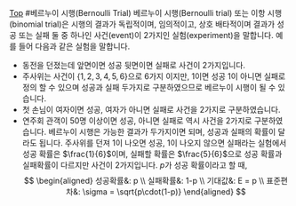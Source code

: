 [Top](index.md)
#베르누이 시행(Bernoulli Trial)
베르누이 시행(Bernoulli trial) 또는 이항 시행(binomial trial)은 시행의 결과가 독립적이며, 임의적이고, 상호 배타적이며 결과가 성공 또는 실패 둘 중 하나인 사건(event)이 2가지인 실험(experiment)을 말합니다. 예를 들어 다음과 같은 실험을 말합니다.
- 동전을 던졌는데 앞면이면 성공 뒷면이면 실패로 사건이 2가지입니다.
- 주사위는 사건이 $\{ 1, 2, 3, 4, 5, 6\}$으로 6가지 이지만, 1이면 성공 1이 아니면 실패로 정의 할 수 있으며 성공과 실패 두가지로 구분하였으므로 베르누이 시행이 될 수 있습니다.
- 첫 손님이 여자이면 성공, 여자가 아니면 실패로 사건을 2가지로 구분하였습니다.
- 연주회 관객이 50명 이상이면 성공, 아니면 실패로 역시 사건을 2가지로 구분하였습니다.
베르누이 시행은 가능한 결과가 두가지이면 되며, 성공과 실패의 확률이 달라도 됩니다. 주사위를 던져 1이 나오면 성공, 1이 나오지 않으면 실패라는 실험에서 성공 확률은 $\frac{1}{6}$이며, 실패할 확률은 $\frac{5}{6}$으로 성공 확률과 실패확률이 다르지만 사건이 2가지입니다.
$p$가 성공 확률이라고 할 때,
$$
\begin{aligned}
성공확률&: p \\
실패확률&: 1-p \\
기대값&: E = p \\
표준편차&: \sigma = \sqrt{p\cdot(1-p)}
\end{aligned}
$$

